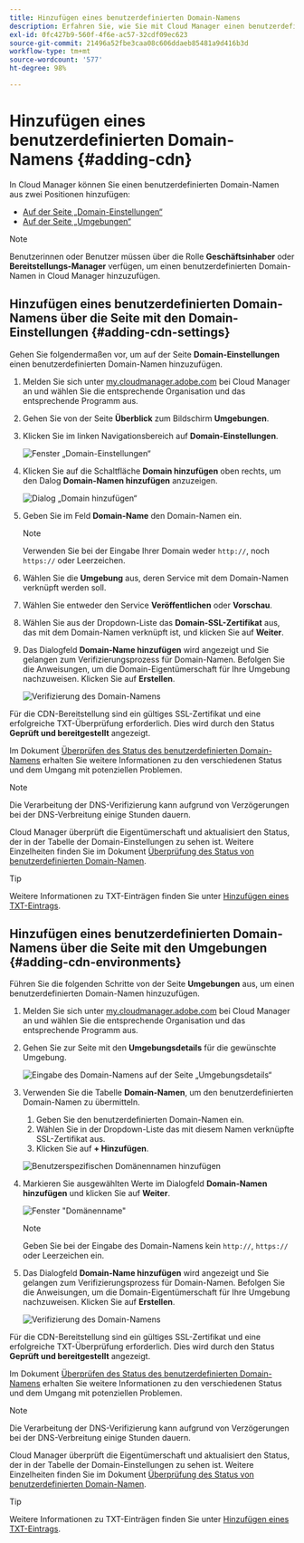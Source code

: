 ```yaml
---
title: Hinzufügen eines benutzerdefinierten Domain-Namens
description: Erfahren Sie, wie Sie mit Cloud Manager einen benutzerdefinierten Domain-Namen hinzufügen.
exl-id: 0fc427b9-560f-4f6e-ac57-32cdf09ec623
source-git-commit: 21496a52fbe3caa08c606ddaeb85481a9d416b3d
workflow-type: tm+mt
source-wordcount: '577'
ht-degree: 98%

---
```


# Hinzufügen eines benutzerdefinierten Domain-Namens {#adding-cdn}

In Cloud Manager können Sie einen benutzerdefinierten Domain-Namen aus zwei Positionen hinzufügen:

* [Auf der Seite „Domain-Einstellungen“](#adding-cdn-settings)
* [Auf der Seite „Umgebungen“](#adding-cdn-environments)

>[!NOTE]
>
>Benutzerinnen oder Benutzer müssen über die Rolle **Geschäftsinhaber** oder **Bereitstellungs-Manager** verfügen, um einen benutzerdefinierten Domain-Namen in Cloud Manager hinzuzufügen.

## Hinzufügen eines benutzerdefinierten Domain-Namens über die Seite mit den Domain-Einstellungen {#adding-cdn-settings}

Gehen Sie folgendermaßen vor, um auf der Seite **Domain-Einstellungen** einen benutzerdefinierten Domain-Namen hinzuzufügen.

1. Melden Sie sich unter [my.cloudmanager.adobe.com](https://my.cloudmanager.adobe.com/) bei Cloud Manager an und wählen Sie die entsprechende Organisation und das entsprechende Programm aus.

1. Gehen Sie von der Seite **Überblick** zum Bildschirm **Umgebungen**.

1. Klicken Sie im linken Navigationsbereich auf **Domain-Einstellungen**.

   ![Fenster „Domain-Einstellungen“](/help/implementing/cloud-manager/assets/cdn/cdn-create.png)

1. Klicken Sie auf die Schaltfläche **Domain hinzufügen** oben rechts, um den Dalog **Domain-Namen hinzufügen** anzuzeigen.

   ![Dialog „Domain hinzufügen“](/help/implementing/cloud-manager/assets/cdn/add-cdn1.png)

1. Geben Sie im Feld **Domain-Name** den Domain-Namen ein.

   >[!NOTE]
   >
   >Verwenden Sie bei der Eingabe Ihrer Domain weder `http://`, noch `https://` oder Leerzeichen.

1. Wählen Sie die **Umgebung** aus, deren Service mit dem Domain-Namen verknüpft werden soll.

1. Wählen Sie entweder den Service **Veröffentlichen** oder **Vorschau**.

1. Wählen Sie aus der Dropdown-Liste das **Domain-SSL-Zertifikat** aus, das mit dem Domain-Namen verknüpft ist, und klicken Sie auf **Weiter**.

1. Das Dialogfeld **Domain-Name hinzufügen** wird angezeigt und Sie gelangen zum Verifizierungsprozess für Domain-Namen. Befolgen Sie die Anweisungen, um die Domain-Eigentümerschaft für Ihre Umgebung nachzuweisen. Klicken Sie auf **Erstellen**.

   ![Verifizierung des Domain-Namens](/help/implementing/cloud-manager/assets/cdn/cdn-create6.png)

Für die CDN-Bereitstellung sind ein gültiges SSL-Zertifikat und eine erfolgreiche TXT-Überprüfung erforderlich. Dies wird durch den Status **Geprüft und bereitgestellt** angezeigt.

Im Dokument [Überprüfen des Status des benutzerdefinierten Domain-Namens](/help/implementing/cloud-manager/custom-domain-names/check-domain-name-status.md) erhalten Sie weitere Informationen zu den verschiedenen Status und dem Umgang mit potenziellen Problemen.

>[!NOTE]
>
>Die Verarbeitung der DNS-Verifizierung kann aufgrund von Verzögerungen bei der DNS-Verbreitung einige Stunden dauern.
>
>Cloud Manager überprüft die Eigentümerschaft und aktualisiert den Status, der in der Tabelle der Domain-Einstellungen zu sehen ist. Weitere Einzelheiten finden Sie im Dokument [Überprüfung des Status von benutzerdefinierten Domain-Namen](/help/implementing/cloud-manager/custom-domain-names/check-domain-name-status.md).

>[!TIP]
>
>Weitere Informationen zu TXT-Einträgen finden Sie unter [Hinzufügen eines TXT-Eintrags](/help/implementing/cloud-manager/custom-domain-names/add-text-record.md).

## Hinzufügen eines benutzerdefinierten Domain-Namens über die Seite mit den Umgebungen {#adding-cdn-environments}

Führen Sie die folgenden Schritte von der Seite **Umgebungen** aus, um einen benutzerdefinierten Domain-Namen hinzuzufügen.

1. Melden Sie sich unter [my.cloudmanager.adobe.com](https://my.cloudmanager.adobe.com/) bei Cloud Manager an und wählen Sie die entsprechende Organisation und das entsprechende Programm aus.

1. Gehen Sie zur Seite mit den **Umgebungsdetails** für die gewünschte Umgebung.

   ![Eingabe des Domain-Namens auf der Seite „Umgebungsdetails“](/help/implementing/cloud-manager/assets/cdn/cdn-create4.png)

1. Verwenden Sie die Tabelle **Domain-Namen**, um den benutzerdefinierten Domain-Namen zu übermitteln.

   1. Geben Sie den benutzerdefinierten Domain-Namen ein.
   1. Wählen Sie in der Dropdown-Liste das mit diesem Namen verknüpfte SSL-Zertifikat aus.
   1. Klicken Sie auf **+ Hinzufügen**.

   ![Benutzerspezifischen Domänennamen hinzufügen](/help/implementing/cloud-manager/assets/cdn/cdn-create3.png)

1. Markieren Sie ausgewählten Werte im Dialogfeld **Domain-Namen hinzufügen** und klicken Sie auf **Weiter**.

   ![Fenster &quot;Domänenname&quot;](/help/implementing/cloud-manager/assets/cdn/cdn-create5.png)

   >[!NOTE]
   >
   >Geben Sie bei der Eingabe des Domain-Namens kein `http://`, `https://` oder Leerzeichen ein.

1. Das Dialogfeld **Domain-Name hinzufügen** wird angezeigt und Sie gelangen zum Verifizierungsprozess für Domain-Namen. Befolgen Sie die Anweisungen, um die Domain-Eigentümerschaft für Ihre Umgebung nachzuweisen. Klicken Sie auf **Erstellen**.

   ![Verifizierung des Domain-Namens](/help/implementing/cloud-manager/assets/cdn/cdn-create6.png)

Für die CDN-Bereitstellung sind ein gültiges SSL-Zertifikat und eine erfolgreiche TXT-Überprüfung erforderlich. Dies wird durch den Status **Geprüft und bereitgestellt** angezeigt.

Im Dokument [Überprüfen des Status des benutzerdefinierten Domain-Namens](/help/implementing/cloud-manager/custom-domain-names/check-domain-name-status.md) erhalten Sie weitere Informationen zu den verschiedenen Status und dem Umgang mit potenziellen Problemen.

>[!NOTE]
>
>Die Verarbeitung der DNS-Verifizierung kann aufgrund von Verzögerungen bei der DNS-Verbreitung einige Stunden dauern.
>
>Cloud Manager überprüft die Eigentümerschaft und aktualisiert den Status, der in der Tabelle der Domain-Einstellungen zu sehen ist. Weitere Einzelheiten finden Sie im Dokument [Überprüfung des Status von benutzerdefinierten Domain-Namen](/help/implementing/cloud-manager/custom-domain-names/check-domain-name-status.md).

>[!TIP]
>
>Weitere Informationen zu TXT-Einträgen finden Sie unter [Hinzufügen eines TXT-Eintrags](/help/implementing/cloud-manager/custom-domain-names/add-text-record.md).
